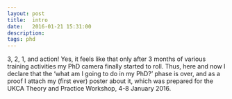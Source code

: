 ```yaml
---
layout: post
title:  intro
date:   2016-01-21 15:31:00
description: 
tags: phd
---
```


3, 2, 1, and action! Yes, it feels like that only after 3 months of various training activities my PhD camera finally started to roll. Thus, here and now I declare that the ‘what am I going to do in my PhD?’ phase is over, and as a proof I attach my (first ever) poster about it, which was prepared for the UKCA Theory and Practice Workshop, 4-8 January 2016.
